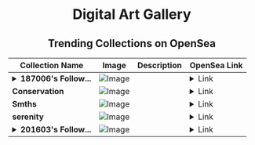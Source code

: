 <div align="center">

# Digital Art Gallery

## Trending Collections on OpenSea

| Collection Name                       | Image                                                                                     | Description                       | OpenSea Link                                                                                          |
|---------------------------------------|-------------------------------------------------------------------------------------------|-----------------------------------|--------------------------------------------------------------------------------------------------------|
| **<details><summary>187006's Follow...</summary>187006's Follower</details>** | ![Image](https://i.seadn.io/s/raw/files/19f9f090920392cc3650cbdf4361755b.png?w=500&auto=format?w=200&auto=format) |  | <details><summary>Link</summary>[187006's Follower](https://opensea.io/collection/187006-s-follower)</details> |
| **Conservation** | ![Image](https://i.seadn.io/s/raw/files/beac32231170edf786c625ce2b65fffe.jpg?w=500&auto=format?w=200&auto=format) |  | <details><summary>Link</summary>[Conservation](https://opensea.io/collection/conservation-18)</details> |
| **Smths** | ![Image](https://i.seadn.io/s/raw/files/8a5b8d4c98931c84e558d71ebdd4c808.jpg?w=500&auto=format?w=200&auto=format) |  | <details><summary>Link</summary>[Smths](https://opensea.io/collection/smths-209)</details> |
| **serenity** | ![Image](https://i.seadn.io/s/raw/files/86f584576a1debaf878f16c9e463a148.png?w=500&auto=format?w=200&auto=format) |  | <details><summary>Link</summary>[serenity](https://opensea.io/collection/serenity-93)</details> |
| **<details><summary>201603's Follow...</summary>201603's Follower</details>** | ![Image](https://i.seadn.io/s/raw/files/19f9f090920392cc3650cbdf4361755b.png?w=500&auto=format?w=200&auto=format) |  | <details><summary>Link</summary>[201603's Follower](https://opensea.io/collection/201603-s-follower)</details> |

</div>